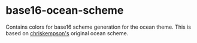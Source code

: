 # base16-ocean-scheme

Contains colors for base16 scheme generation for the ocean theme. This is based on [chriskempson's](https://github.com/chriskempson/base16-html-previews/blob/master/css/base16-ocean.css) original ocean scheme.
